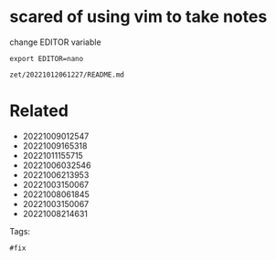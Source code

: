 # scared of using vim to take notes

change EDITOR variable

```
export EDITOR=nano
```

` zet/20221012061227/README.md `

# Related

- 20221009012547
- 20221009165318
- 20221011155715
- 20221006032546
- 20221006213953
- 20221003150067
- 20221008061845
- 20221003150067
- 20221008214631

Tags:

    #fix

